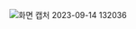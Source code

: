 ![화면 캡처 2023-09-14 132036](https://github.com/hj2kwon/img/assets/144525259/b9971ed1-20ab-4885-acef-4850f517f196)
